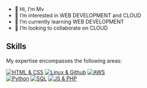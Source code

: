 - 👋 Hi, I’m Mv
- 👀 I’m interested in  WEB DEVELOPMENT and CLOUD
- 🌱 I’m currently learning WEB DEVELOPMENT
- 💞️ I’m looking to collaborate on  CLOUD

## Skills

My expertise encompasses the following areas:

[![HTML & CSS](https://img.shields.io/badge/HTML%20%26%20CSS-65%25-orange)](#) [![Linux & Github](https://img.shields.io/badge/Linux%20%26%20Github-70%25-green)](#) [![AWS](https://img.shields.io/badge/AWS-60%25-yellow)](#)  
[![Python](https://img.shields.io/badge/Python-70%25-blue)](#) [![SQL](https://img.shields.io/badge/SQL-75%25-lightgrey)](#) [![JS & PHP](https://img.shields.io/badge/JS%20%26%20PHP-90%25-brightgreen)](#)
